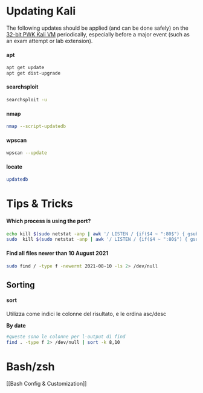 # Updating Kali
The following updates should be applied (and can be done safely) on the [32-bit PWK Kali VM](https://support.offensive-security.com/pwk-kali-vm/) periodically, especially before a major event (such as an exam attempt or lab extension).

#### apt
```bash
apt get update
apt get dist-upgrade
```

#### searchsploit
```bash
searchsploit -u
```

#### nmap
```bash
nmap --script-updatedb
```

#### wpscan
```bash
wpscan --update
```

#### locate
```bash
updatedb
```


# Tips & Tricks
#### Which process is using the port?
```bash
echo kill $(sudo netstat -anp | awk '/ LISTEN / {if($4 ~ ":80$") { gsub("/.*","",$7); print $7; exit } }')
sudo  kill $(sudo netstat -anp | awk '/ LISTEN / {if($4 ~ ":80$") { gsub("/.*","",$7); print $7; exit } }')
```

#### Find all files newer than 10 August 2021
```bash
sudo find / -type f -newermt 2021-08-10 -ls 2> /dev/null 
```

## Sorting
#### sort
Utilizza come indici le colonne del risultato, e le ordina asc/desc


**By date**
```bash 
#queste sono le colonne per l-output di find
find . -type f 2> /dev/null | sort -k 8,10
```

# Bash/zsh
[[Bash Config & Customization]]
